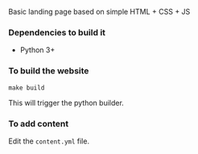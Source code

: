 Basic landing page based on simple HTML + CSS + JS

### Dependencies to build it

+ Python 3+

### To build the website

```
make build
```
This will trigger the python builder.

### To add content

Edit the `content.yml` file.
